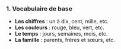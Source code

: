 ### 1. Vocabulaire de base

- **Les chiffres** : un à dix, cent, mille, etc.
- **Les couleurs** : rouge, bleu, vert, etc.
- **Le temps** : jours, semaines, mois, etc.
- **La famille** : parents, frères et sœurs, etc.
